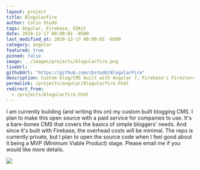 ```yaml
---
layout: project
title: BlogularFire
author: Colin Stodd
tags: Angular, Firebase, UIKit
date: 2018-12-17 00:00:01 -0500
last_modified_at: 2018-12-17 00:00:01 -0500
category: angular
featured: true
pinned: false
image: ../images/projects/blogularfire.png
liveUrl:
githubUrl: "https://github.com/cbstodd/BlogularFire"
description: Custom blog/CMS built with Angular 7, Firebase's Firestore, Bootstrap 4, ngx-bootstrap and UIKit
permalink: /projects/angular/blogularfire.html
redirect_from:
  - /projects/blogularfire.html
---
```


I am currently building (and writing this on) my custom built blogging CMS. I plan to make this open source with a paid service for companies to use. It's a bare-bones CMS that covers the basics of simple bloggers' needs. And since it's built with Firebase, the overhead costs will be minimal. The repo is currently private, but I plan to open the source code when I feel good about it being a MVP (Minimum Viable Product) stage. Please email me if you would like more details.

<img src="{{ project.image }}" class="image fit">

